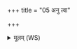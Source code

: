 +++
title = "05 अनु त्वा"

+++
<details><summary>मूलम् (WS)</summary>

अनु त्वा मित्रावरुणेहावतामनु द्यावापृथिवी ओषधीभिः ।  
सूर्योहोभिरनु त्वावतु चन्द्रमा नक्षत्रैरनु त्वेदमावीत् ॥ ६ ॥
</details>